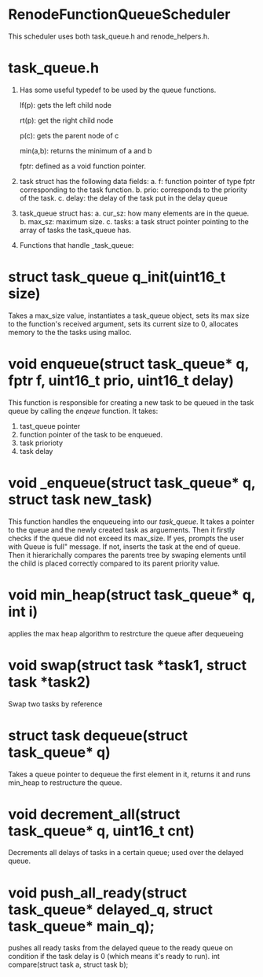 # RenodeFunctionQueueScheduler
This scheduler uses both task_queue.h and renode_helpers.h.

# task_queue.h
1. Has some useful typedef to be used by the queue functions.

    lf(p): gets the left child node
    
    rt(p): get the right child node
    
    p(c): gets the parent node of c
    
    min(a,b): returns the minimum of a and b
    
    fptr: defined as a void function pointer.
    
2. task struct has the following data fields:
        a. f: function pointer of type fptr corresponding to the task function.
        b. prio: corresponds to the priority of the task.
        c. delay: the delay of the task put in the delay queue
        
3. task_queue struct has:
        a. cur_sz: how many elements are in the queue.
        b. max_sz: maximum size.
        c. tasks: a task struct pointer pointing to the array of tasks the task_queue has.
        
4. Functions that handle _task_queue:
# struct task_queue q_init(uint16_t size)
Takes a max_size value, instantiates a task_queue object, sets its max size to the function's received argument, sets its current size to 0, allocates memory to the the tasks using    malloc.

# void enqueue(struct task_queue* q, fptr f, uint16_t prio, uint16_t delay)
This function is responsible for creating a new task to be queued in the task queue by calling the _enqeue_ function. It takes:
  1. tast_queue pointer
  2. function pointer of the task to be enqueued.
  3. task priorioty
  4. task delay
# void \_enqueue(struct task_queue* q, struct task new_task)
This function handles the enqueueing into our _task_queue_. It takes a pointer to the queue and the newly created task as arguements. Then it firstly checks if the queue did not exceed its max_size. If yes, prompts the user with Queue is full" message. If not, inserts the task at the end of queue. Then it hierarichally compares the parents tree by swaping elements until the child is placed correctly compared to its parent priority value.

# void min_heap(struct task_queue* q, int i)
applies the max heap algorithm to restrcture the queue after dequeueing

# void swap(struct task *task1, struct task *task2)
Swap two tasks by reference

# struct task dequeue(struct task_queue* q)
Takes a queue pointer to dequeue the first element in it, returns it and runs min_heap to restructure the queue.

# void decrement_all(struct task_queue* q, uint16_t cnt)
Decrements all delays of tasks in a certain queue; used over the delayed queue.

# void push_all_ready(struct task_queue* delayed_q, struct task_queue* main_q);
pushes all ready tasks from the delayed queue to the ready queue on condition if the task delay is 0 (which means it's ready to run).
int compare(struct task a, struct task b);

